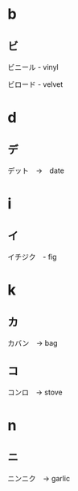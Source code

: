 # b

## ビ

ビニール - vinyl

ビロード - velvet

# d

## デ

デット　→　date

# i

## イ

イチジク　- fig

# k

## カ

カバン　→ bag

## コ

コンロ　→ stove

# n

## ニ

ニンニク　→ garlic